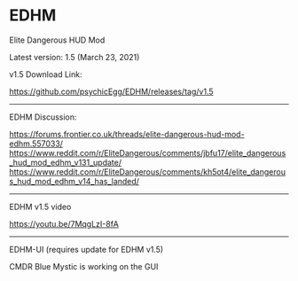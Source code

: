 # EDHM
Elite Dangerous HUD Mod

Latest version: 1.5 (March 23, 2021)

v1.5 Download Link:

https://github.com/psychicEgg/EDHM/releases/tag/v1.5

-------------------------------------------------------------------------
EDHM Discussion:

https://forums.frontier.co.uk/threads/elite-dangerous-hud-mod-edhm.557033/
https://www.reddit.com/r/EliteDangerous/comments/jbfu17/elite_dangerous_hud_mod_edhm_v131_update/
https://www.reddit.com/r/EliteDangerous/comments/kh5ot4/elite_dangerous_hud_mod_edhm_v14_has_landed/


-------------------------------------------------------------------------
EDHM v1.5 video

https://youtu.be/7MqgLzI-8fA

-------------------------------------------------------------------------
EDHM-UI (requires update for EDHM v1.5)

CMDR Blue Mystic is working on the GUI
